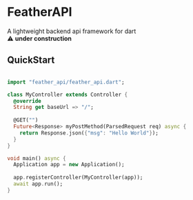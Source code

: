 # FeatherAPI
A lightweight backend api framework for dart  
⚠️ **under construction**

## QuickStart
```dart

import "feather_api/feather_api.dart";

class MyController extends Controller {
  @override
  String get baseUrl => "/";
  
  @GET("")
  Future<Response> myPostMethod(ParsedRequest req) async {
    return Response.json({"msg": "Hello World"});
  }
}

void main() async {
  Application app = new Application();
  
  app.registerController(MyController(app));
  await app.run();
}

```
